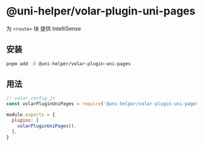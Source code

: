 # @uni-helper/volar-plugin-uni-pages

为 `<route>` 块 提供 IntelliSense

## 安装

```bash
pnpm add -D @uni-helper/volar-plugin-uni-pages
```

## 用法

```js
// volar.config.js
const volarPluginUniPages = require('@uni-helper/volar-plugin-uni-pages')

module.exports = {
  plugins: [
    volarPluginUniPages(),
  ],
}
```
